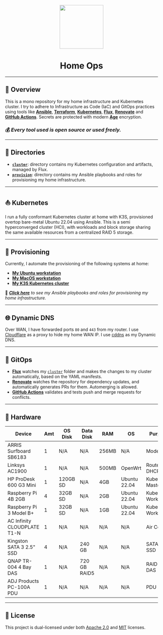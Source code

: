<div align="center">

<img src="https://simpleicons.org/icons/homeassistant.svg" width="144px" height="144px"/>

# Home Ops
</div>

---

## 📖 Overview
This is a mono repository for my home infrastructure and Kubernetes cluster. I try to adhere to Infrastructure as Code (IaC) and GitOps practices using tools like [__Ansible__](https://www.ansible.com/), [__Terraform__](https://www.terraform.io/), [__Kubernetes__](https://kubernetes.io/), [__Flux__](https://fluxcd.io/), [__Renovate__](https://renovatebot.com/) and [__GitHub Actions__](https://github.com/features/actions). Secrets are protected with modern [__Age__](https://github.com/FiloSottile/age) encryption.

### 💰 _Every tool used is open source or used freely._

---

## 📁 Directories

- [__`cluster`__](./cluster/): directory contains my Kubernetes configuration and artifacts, managed by Flux.
- [__`provision`__](./provision/): directory contains my Ansible playbooks and roles for provisioning my home infrastructure.

---

## ⛵ Kubernetes
I run a fully conformant Kubernetes cluster at home with K3S, provisioned overtop bare-metal Ubuntu 22.04 using Ansible. This is a semi hyperconverged cluster (HCI), with workloads and block storage sharing the same available resources from a centralized RAID 5 storage.

---

## 🏁 Provisioning
Currently, I automate the provisioning of the following systems at home:
- [__My Ubuntu workstation__](./provision/workstation/)
- [__My MacOS workstation__](./provision/workstation/)
- [__My K3S Kubernetes cluster__](./provision/k3s/)

📙 _[__Click here__](./provision/README.md) to see my Ansible playbooks and roles for provisioning my home infrastructure._

---

## 🌐 Dynamic DNS
Over WAN, I have forwarded ports `80` and `443` from my router. I use [Cloudflare](https://www.cloudflare.com/) as a proxy to hide my home WAN IP. I use [cddns](https://github.com/simbleau/cddns) as my Dynamic DNS.

---

## 🤖 GitOps
- [__Flux__](https://fluxcd.io/) watches my [`cluster`](./cluster/) folder and makes the changes to my cluster automatically, based on the YAML manifests.
- [__Renovate__](https://renovatebot.com/) watches the repository for dependency updates, and automatically generates PRs for them. Automerging is allowed.
- [__GitHub Actions__](https://github.com/features/actions) validates and tests push and merge requests for conflicts.

---

## 🔧 Hardware
| Device                      | Amt | OS Disk  | Data Disk    | RAM   | OS           | Purpose           |
| --------------------------- | --- | -------- | ------------ | ----- | ------------ | ----------------- |
| ARRIS Surfboard SB6183      | 1   | N/A      | N/A          | 256MB | N/A          | Modem             |
| Linksys AC1900              | 1   | N/A      | N/A          | 500MB | OpenWrt      | Router, DHCP      |
| HP ProDesk 600 G3 Mini      | 1   | 120GB SD | N/A          | 4GB   | Ubuntu 22.04 | Kubernetes Master |
| Raspberry Pi 4B 2GB         | 4   | 32GB  SD | N/A          | 2GB   | Ubuntu 22.04 | Kubernetes Worker |
| Raspberry Pi 3 Model B+     | 1   | 32GB  SD | N/A          | 1GB   | Ubuntu 22.04 | Kubernetes Worker |
| AC Infinity CLOUDPLATE T1-N | 1   | N/A      | N/A          | N/A   | N/A          | Air Cooling       |
| Kingston SATA 3 2.5" SSD    | 4   | N/A      | 240 GB       | N/A   | N/A          | SATA 3 SSD        |
| QNAP TR-004 4 Bay DAS       | 1   | N/A      | 720 GB RAID5 | N/A   | N/A          | RAID 5 DAS        |
| ADJ Products PC-100A PDU    | 1   | N/A      | N/A          | N/A   | N/A          | PDU               |

---

## 🔏 License
This project is dual-licensed under both [Apache 2.0](LICENSE-APACHE) and [MIT](LICENSE-MIT) licenses.
